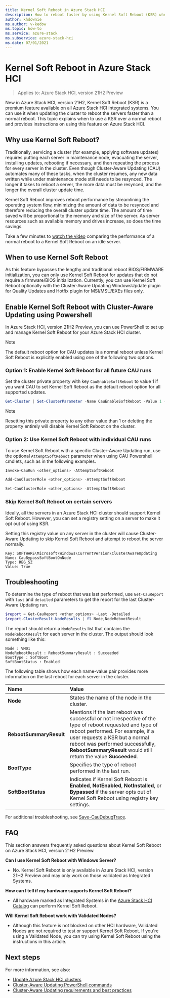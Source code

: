 ```yaml
---
title: Kernel Soft Reboot in Azure Stack HCI
description: How to reboot faster by using Kernel Soft Reboot (KSR) when updating or servicing Azure Stack HCI clusters.
author: khdownie
ms.author: v-kedow
ms.topic: how-to
ms.service: azure-stack
ms.subservice: azure-stack-hci
ms.date: 07/01/2021
---
```


# Kernel Soft Reboot in Azure Stack HCI

> Applies to: Azure Stack HCI, version 21H2 Preview

New in Azure Stack HCI, version 21H2, Kernel Soft Reboot (KSR) is a premium feature available on all Azure Stack HCI integrated systems. You can use it when updating the cluster to reboot the servers faster than a normal reboot. This topic explains when to use a KSR over a normal reboot and provides instructions on using this feature on Azure Stack HCI.

## Why use Kernel Soft Reboot?

Traditionally, servicing a cluster (for example, applying software updates) requires putting each server in maintenance node, evacuating the server, installing updates, rebooting if necessary, and then repeating the process for every server in the cluster. Even though Cluster-Aware Updating (CAU) automates many of these tasks, when the cluster resumes, any new data written while under maintenance mode still needs to be resynced. The longer it takes to reboot a server, the more data must be resynced, and the longer the overall cluster update time.

Kernel Soft Reboot improves reboot performance by streamlining the operating system flow, minimizing the amount of data to be resynced and therefore reducing the overall cluster update time. The amount of time saved will be proportional to the memory and size of the server. As server resources such as available memory and drives increase, so does the time savings.

Take a few minutes to [watch the video](https://www.youtube.com/watch?v=tdfF2iBCIaE) comparing the performance of a normal reboot to a Kernel Soft Reboot on an idle server.

## When to use Kernel Soft Reboot

As this feature bypasses the lengthy and traditional reboot BIOS/FIRMWARE initialization, you can only use Kernel Soft Reboot for updates that do not require a firmware/BIOS initialization. Currently, you can use Kernel Soft Reboot optionally with the Cluster-Aware Updating WindowsUpdate plugin for Quality Updates and Hotfix plugin for MSI/MSU/EXEs files only.

## Enable Kernel Soft Reboot with Cluster-Aware Updating using Powershell

In Azure Stack HCI, version 21H2 Preview, you can use PowerShell to set up and manage Kernel Soft Reboot for your Azure Stack HCI cluster.

>[!NOTE]
>The default reboot option for CAU updates is a normal reboot unless Kernel Soft Reboot is explicitly enabled using one of the following two options.

### Option 1: Enable Kernel Soft Reboot for all future CAU runs

Set the cluster private property with key `CauEnableSoftReboot` to value 1 if you want CAU to set Kernel Soft Reboot as the default reboot option for all supported updates.

```PowerShell
Get-Cluster | Set-ClusterParameter -Name CauEnableSoftReboot -Value 1 -Create 
```

>[!NOTE]
>Resetting this private property to any other value than 1 or deleting the property entirely will disable Kernel Soft Reboot on the cluster.

### Option 2: Use Kernel Soft Reboot with individual CAU runs

To use Kernel Soft Reboot with a specific Cluster-Aware Updating run, use the optional `AttemptSoftReboot` parameter when using CAU Powershell cmdlets, such as in the following examples.

```PowerShell
Invoke-CauRun <other_options> -AttemptSoftReboot
```

```PowerShell
Add-CauClusterRole <other_options> -AttemptSoftReboot
```

```PowerShell
Set-CauClusterRole <other_options> -AttemptSoftReboot
```

### Skip Kernel Soft Reboot on certain servers

Ideally, all the servers in an Azure Stack HCI cluster should support Kernel Soft Reboot. However, you can set a registry setting on a server to make it opt out of using KSR.

Setting this registry value on any server in the cluster will cause Cluster-Aware Updating to skip Kernel Soft Reboot and attempt to reboot the server normally.

```
Key: SOFTWARE\Microsoft\Windows\CurrentVersion\ClusterAwareUpdating
Name: CauBypassSoftBootOnNode
Type: REG_SZ
Value: True
```

## Troubleshooting

To determine the type of reboot that was last performed, use `Get-CauReport` with `last` and `detailed` parameters to get the report for the last Cluster-Aware Updating run.

```PowerShell
$report = Get-CauReport <other_options> -Last -Detailed
$report.ClusterResult.NodeResults | fl Node,NodeRebootResult
```

The report should return a `NodeResults` list that contains the `NodeRebootResult` for each server in the cluster. The output should look something like this:

```
Node : VM01
NodeRebootResult : RebootSummaryResult : Succeeded
BootType : SoftBoot
SoftBootStatus : Enabled
```

The following table shows how each name-value pair provides more information on the last reboot for each server in the cluster.

| **Name** | **Value** |
|:----------------------|:---------------------|
| **Node** | States the name of the node in  the cluster. |
| **RebootSummaryResult** | Mentions if the last reboot was successful or not irrespective of the type of reboot requested and type of reboot performed. For example, if a user requests a KSR but a normal reboot was performed successfully, **RebootSummaryResult** would still return the value **Succeeded**. |
| **BootType** | Specifies the type of reboot performed in the last run. |
| **SoftBootStatus** | Indicates if Kernel Soft Reboot is **Enabled**, **NotEnabled**, **NotInstalled**, or **Bypassed** if the server opts out of Kernel Soft Reboot using registry key settings. |

For additional troubleshooting, see [Save-CauDebugTrace](/powershell/module/clusterawareupdating/save-caudebugtrace?view=windowsserver2019-ps).

## FAQ

This section answers frequently asked questions about Kernel Soft Reboot on Azure Stack HCI, version 21H2 Preview.

**Can I use Kernel Soft Reboot with Windows Server?**

- No. Kernel Soft Reboot is only available in Azure Stack HCI, version 21H2 Preview and may only work on those validated as Integrated Systems.

**How can I tell if my hardware supports Kernel Soft Reboot?**

- All hardware marked as Integrated Systems in the [Azure Stack HCI Catalog](https://hcicatalog.azurewebsites.net) can perform Kernel Soft Reboot.

**Will Kernel Soft Reboot work with Validated Nodes?**

- Although this feature is not blocked on other HCI hardware, Validated Nodes are not required to test or support Kernel Soft Reboot. If you're using a Validated Node, you can try using Kernel Soft Reboot using the instructions in this article.

## Next steps

For more information, see also:

- [Update Azure Stack HCI clusters](update-cluster.md)
- [Cluster-Aware Updating PowerShell commands](/powershell/module/clusterawareupdating/?view=windowsserver2019-ps)
- [Cluster-Aware Updating requirements and best practices](/windows-server/failover-clustering/cluster-aware-updating-requirements)